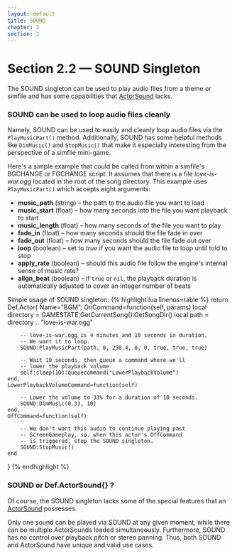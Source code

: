 ```yaml
---
layout: default
title: SOUND
chapter: 2
section: 2
---
```


# Section 2.2 &mdash; SOUND Singleton

The SOUND singleton can be used to play audio files from a theme or simfile and has some capabilities that <a href="{{site.baseurl}}/chapter-1/ActorSound.html">ActorSound</a> lacks.

### SOUND can be used to loop audio files cleanly
Namely, SOUND can be used to easily and cleanly loop audio files via the `PlayMusicPart()` method.  Additionally, SOUND has some helpful methods like `DimMusic()` and `StopMusic()` that make it especially interesting from the perspective of a simfile mini-game.

Here's a simple example that could be called from within a simfile's BGCHANGE or FGCHANGE script.  It assumes that there is a file *love-is-war.ogg* located in the root of the song directory.  This example uses `PlayMusicPart()` which accepts eight arguments:

+ **music_path** (string) – the path to the audio file you want to load
+ **music_start** (float) – how many seconds into the file you want playback to start
+ **music_length** (float) – how many seconds of the file you want to play
+ **fade_in** (float) – how many seconds should the file fade in over
+ **fade_out** (float) – how many seconds should the file fade out over
+ **loop** (boolean) – set to *true* if you want the audio file to loop until told to stop
+ **apply_rate** (boolean) – should this audio file follow the engine's internal sense of music rate?
+ **align_beat** (boolean) – if `true` or `nil`, the playback duration is automatically adjusted to cover an integer number of beats

<span class="CodeExample-Title">Simple usage of SOUND singleton:</span>
{% highlight lua linenos=table %}
return Def.Actor{
	Name="BGM",
	OnCommand=function(self, params)
		local directory = GAMESTATE:GetCurrentSong():GetSongDir()
		local path = directory .. "love-is-war.ogg"

		-- love-is-war.ogg is 4 minutes and 10 seconds in duration.
		-- We want it to loop.
		SOUND:PlayMusicPart(path, 0, 250.4, 0, 0, true, true, true)

		-- Wait 10 seconds, then queue a command where we'll
		-- lower the playback volume
		self:sleep(10):queuecommand("LowerPlaybackVolume")
	end,
	LowerPlaybackVolumeCommand=function(self)

		-- Lower the volume to 33% for a duration of 10 seconds.
		SOUND:DimMusic(0.33, 10)
	end,
	OffCommand=function(self)

		-- We don't want this audio to continue playing past
		-- ScreenGameplay, so, when this actor's OffCommand
		-- is triggered, stop the SOUND singleton.
		SOUND:StopMusic()
	end
}
{% endhighlight %}


### SOUND or Def.ActorSound{} ?
Of course, the SOUND singleton lacks some of the special features that an <a href="{{site.baseurl}}/chapter-1/ActorSound.html">ActorSound</a> possesses.

Only one sound can be played via SOUND at any given moment, while there can be multiple ActorSounds loaded simultaneously.  Furthermore, SOUND has no control over playback pitch or stereo panning.  Thus, both SOUND and ActorSound have unique and valid use cases.